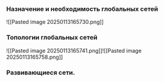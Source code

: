 ### Назначение и необходимость глобальных сетей
![[Pasted image 20250113165730.png]]

### Топологии глобальных сетей
![[Pasted image 20250113165741.png]]![[Pasted image 20250113165758.png]]

### Развивающиеся сети.